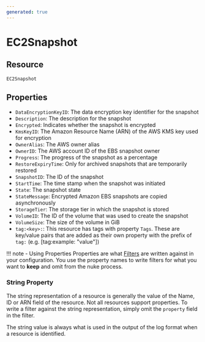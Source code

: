 ```yaml
---
generated: true
---
```


# EC2Snapshot


## Resource

```text
EC2Snapshot
```

## Properties


- `DataEncryptionKeyID`: The data encryption key identifier for the snapshot
- `Description`: The description for the snapshot
- `Encrypted`: Indicates whether the snapshot is encrypted
- `KmsKeyID`: The Amazon Resource Name (ARN) of the AWS KMS key used for encryption
- `OwnerAlias`: The AWS owner alias
- `OwnerID`: The AWS account ID of the EBS snapshot owner
- `Progress`: The progress of the snapshot as a percentage
- `RestoreExpiryTime`: Only for archived snapshots that are temporarily restored
- `SnapshotID`: The ID of the snapshot
- `StartTime`: The time stamp when the snapshot was initiated
- `State`: The snapshot state
- `StateMessage`: Encrypted Amazon EBS snapshots are copied asynchronously
- `StorageTier`: The storage tier in which the snapshot is stored
- `VolumeID`: The ID of the volume that was used to create the snapshot
- `VolumeSize`: The size of the volume in GiB
- `tag:<key>:`: This resource has tags with property `Tags`. These are key/value pairs that are
	added as their own property with the prefix of `tag:` (e.g. [tag:example: "value"]) 

!!! note - Using Properties
    Properties are what [Filters](../config-filtering.md) are written against in your configuration. You use the property
    names to write filters for what you want to **keep** and omit from the nuke process.

### String Property

The string representation of a resource is generally the value of the Name, ID or ARN field of the resource. Not all
resources support properties. To write a filter against the string representation, simply omit the `property` field in
the filter.

The string value is always what is used in the output of the log format when a resource is identified.

